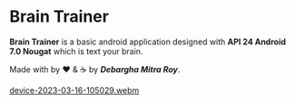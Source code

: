 # Brain Trainer

**Brain Trainer** is a basic android application designed with **API 24 Android 7.0 Nougat** which is text your brain.

Made with by ❤️ & ☕ by ***Debargha Mitra Roy***.

[device-2023-03-16-105029.webm](https://user-images.githubusercontent.com/86195789/225522419-c4a5b6b1-1277-4032-9089-49dc9dfabb5d.webm)
